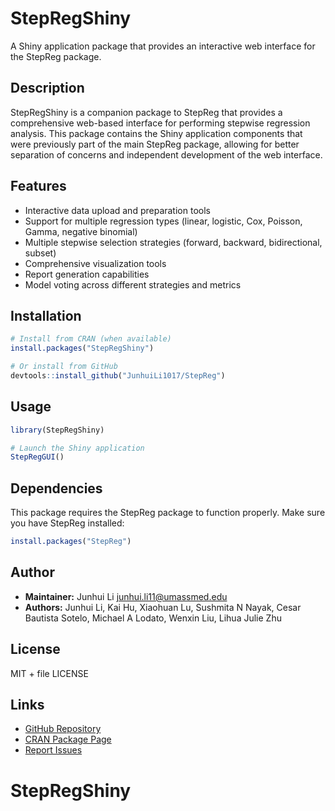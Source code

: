 # StepRegShiny

A Shiny application package that provides an interactive web interface for the StepReg package.

## Description

StepRegShiny is a companion package to StepReg that provides a comprehensive web-based interface for performing stepwise regression analysis. This package contains the Shiny application components that were previously part of the main StepReg package, allowing for better separation of concerns and independent development of the web interface.

## Features

- Interactive data upload and preparation tools
- Support for multiple regression types (linear, logistic, Cox, Poisson, Gamma, negative binomial)
- Multiple stepwise selection strategies (forward, backward, bidirectional, subset)
- Comprehensive visualization tools
- Report generation capabilities
- Model voting across different strategies and metrics

## Installation

```r
# Install from CRAN (when available)
install.packages("StepRegShiny")

# Or install from GitHub
devtools::install_github("JunhuiLi1017/StepReg")
```

## Usage

```r
library(StepRegShiny)

# Launch the Shiny application
StepRegGUI()
```

## Dependencies

This package requires the StepReg package to function properly. Make sure you have StepReg installed:

```r
install.packages("StepReg")
```

## Author

- **Maintainer:** Junhui Li <junhui.li11@umassmed.edu>
- **Authors:** Junhui Li, Kai Hu, Xiaohuan Lu, Sushmita N Nayak, Cesar Bautista Sotelo, Michael A Lodato, Wenxin Liu, Lihua Julie Zhu

## License

MIT + file LICENSE

## Links

- [GitHub Repository](https://github.com/JunhuiLi1017/StepReg)
- [CRAN Package Page](https://CRAN.R-project.org/package=StepReg)
- [Report Issues](https://github.com/JunhuiLi1017/StepReg/issues)
# StepRegShiny

